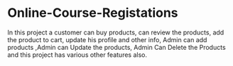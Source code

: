 # Online-Course-Registations
In this project a customer can buy products, can review the products, add the product to cart, update his profile and other info, Admin can add products ,Admin can Update the products, Admin Can Delete the Products and this project has various other features also.
